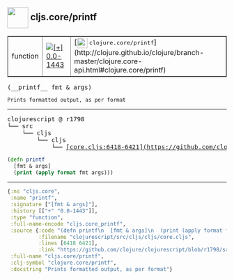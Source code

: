 ## <img width="48px" valign="middle" src="http://i.imgur.com/Hi20huC.png"> cljs.core/printf

 <table border="1">
<tr>
<td>function</td>
<td><a href="https://github.com/cljsinfo/api-refs/tree/0.0-1443"><img valign="middle" alt="[+] 0.0-1443" src="https://img.shields.io/badge/+-0.0--1443-lightgrey.svg"></a> </td>
<td>
[<img height="24px" valign="middle" src="http://i.imgur.com/1GjPKvB.png"> <samp>clojure.core/printf</samp>](http://clojure.github.io/clojure/branch-master/clojure.core-api.html#clojure.core/printf)
</td>
</tr>
</table>

 <samp>
(__printf__ fmt & args)<br>
</samp>

```
Prints formatted output, as per format
```

---

 <pre>
clojurescript @ r1798
└── src
    └── cljs
        └── cljs
            └── <ins>[core.cljs:6418-6421](https://github.com/clojure/clojurescript/blob/r1798/src/cljs/cljs/core.cljs#L6418-L6421)</ins>
</pre>

```clj
(defn printf
  [fmt & args]
  (print (apply format fmt args)))
```


---

```clj
{:ns "cljs.core",
 :name "printf",
 :signature ["[fmt & args]"],
 :history [["+" "0.0-1443"]],
 :type "function",
 :full-name-encode "cljs.core_printf",
 :source {:code "(defn printf\n  [fmt & args]\n  (print (apply format fmt args)))",
          :filename "clojurescript/src/cljs/cljs/core.cljs",
          :lines [6418 6421],
          :link "https://github.com/clojure/clojurescript/blob/r1798/src/cljs/cljs/core.cljs#L6418-L6421"},
 :full-name "cljs.core/printf",
 :clj-symbol "clojure.core/printf",
 :docstring "Prints formatted output, as per format"}

```
